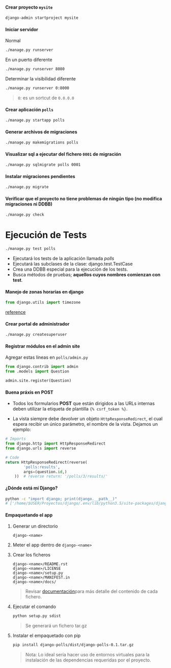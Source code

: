 #### Crear proyecto `mysite`

```bash
django-admin startproject mysite
```


#### Iniciar servidor

Normal
```bash
./manage.py runserver
```

En un puerto diferente
```bash
./manage.py runserver 8080
```

Determinar la visibilidad diferente
```bash
./manage.py runserver 0:8000
```
> `0`: es un sortcut de `0.0.0.0`


#### Crear aplicación `polls`

```bash
./manage.py startapp polls
```


#### Generar archivos de migraciones

```bash
./manage.py makemigrations polls
```


#### Visualizar sql a ejecutar del fichero `0001` de migración

```bash
./manage.py sqlmigrate polls 0001
```


#### Instalar migraciones pendientes

```bash
./manage.py migrate
```


#### Verificar que el proyecto no tiene problemas de ningún tipo (no modifica migraciones ni DDBB)

```bash
./manage.py check
```


# Ejecución de Tests

  ```bash
  ./manage.py test polls
  ```

*   Ejecutará los tests de la aplicación llamada *polls*
*   Ejecutará las subclases de la clase: django.test.TestCase
*   Crea una DDBB especial para la ejecución de los tests.
*   Busca métodos de pruebas; **aquellos cuyos nombres comienzan con test**.


#### Manejo de zonas horarias en django

```py
from django.utils import timezone
```

[reference](https://docs.djangoproject.com/es/2.0/topics/i18n/timezones/)



#### Crear portal de administrador

```bash
./manage.py createsuperuser
```


#### Registrar módulos en el admin site

Agregar estas líneas en `polls/admin.py`

```py
from django.contrib import admin
from .models import Question

admin.site.register(Question)
```


#### Buena práxis en POST

*   Todos los formularios **POST** que están dirigidos a las URLs internas deben utilizar la etiqueta de plantilla `{% csrf_token %}`.

*   La vista siempre debe devolver un objeto `HttpResponseRedirect`, el cual espera recibir un único parámetro, el nombre de la vista. Dejamos un ejemplo:

```python
# Imports
from django.http import HttpResponseRedirect
from django.urls import reverse

# Code
return HttpResponseRedirect(reverse(
        'polls:results',
        args=(question.id,)
    ))  # reverse return: '/polls/3/results/'
```


#### ¿Dónde está mí Django?

```bash
python -c "import django; print(django.__path__)"
# ['/home/$USER/Proyectos/django/.env/lib/python3.5/site-packages/django']
```


#### Empaquetando el app

1.  Generar un directorio

    ```
    django-<name>
    ```

2.  Meter el app dentro de `django-<name>`

3.  Crear los ficheros

    ```
    django-<name>/README.rst
    django-<name>/LICENSE
    django-<name>/setup.py
    django-<name>/MANIFEST.in
    django-<name>/docs/
    ```
    > Revisar [documentación](https://docs.djangoproject.com/es/2.0/intro/reusable-apps/)para más detalle del contenido de cada fichero.

4.  Ejecutar el comando

    ```bash
    python setup.py sdist
    ```
    > Se generará un fichero tar.gz

5.  Instalar el empaquetado con pip

    ```bash
    pip install django-polls/dist/django-polls-0.1.tar.gz
    ```

    > Nota: Lo ideal sería hacer uso de entornos virtuales para la instalación de las dependencias requeridas por el proyecto.
